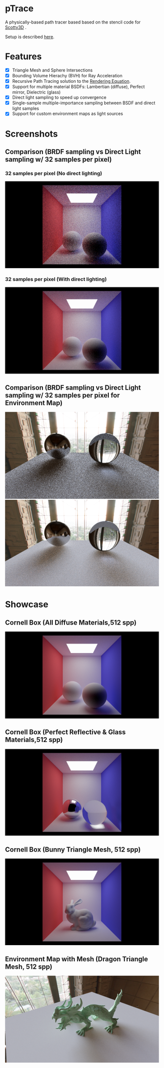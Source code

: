 # pTrace

A physically-based path tracer based based on the stencil code for [Scotty3D](https://github.com/CMU-Graphics/Scotty3D) .

Setup is described [here](https://github.com/eqdiag/myScotty3d/tree/main#readme).


# Features
- [x] Triangle Mesh and Sphere Intersections
- [x] Bounding Volume Hierachy (BVH) for Ray Acceleration
- [x] Recursive Path Tracing solution to the [Rendering Equation](https://en.wikipedia.org/wiki/Rendering_equation).
- [x] Support for multiple material BSDFs: Lambertian (diffuse), Perfect mirror, Dielectric (glass)
- [x] Direct light sampling to speed up convergence
- [x] Single-sample multiple-importance sampling between BSDF and direct light samples
- [x] Support for custom environment maps as light sources

# Screenshots

## Comparison (BRDF sampling vs Direct Light sampling w/ 32 samples per pixel)
### 32 samples per pixel (No direct lighting)
![compare_no_direct_light](/screenshots/cbox_compare_no_direct.png "No Direct lighting cbox")
### 32 samples per pixel (With direct lighting)
![compare_direct_light](/screenshots/cbox_compare_direct.png "Direct lighting cbox")


## Comparison (BRDF sampling vs Direct Light sampling w/ 32 samples per pixel for Environment Map)
![env_no_direct_light](/screenshots/env_compare_no_direct.png "No Direct lighting with Environment Map")
![env_direct_light](/screenshots/env_compare_direct.png "Direct lighting with Environment Map")

# Showcase

## Cornell Box (All Diffuse Materials,512 spp)
![cbox_all_diffuse](/screenshots/cbox_diffuse.png "Cbox all diffuse")

## Cornell Box (Perfect Reflective & Glass Materials,512 spp)
![cbox_reflect_glass](/screenshots/cbox_reflect_glass.png "Cbox reflect and glass")

## Cornell Box (Bunny Triangle Mesh, 512 spp)
![cbox_reflect_glass](/screenshots/cbox_bunny.png "Cbox bunny")

## Environment Map with Mesh (Dragon Triangle Mesh, 512 spp)
![env_dragon](/screenshots/env_ennis_dragon.png "Environment dragon")

